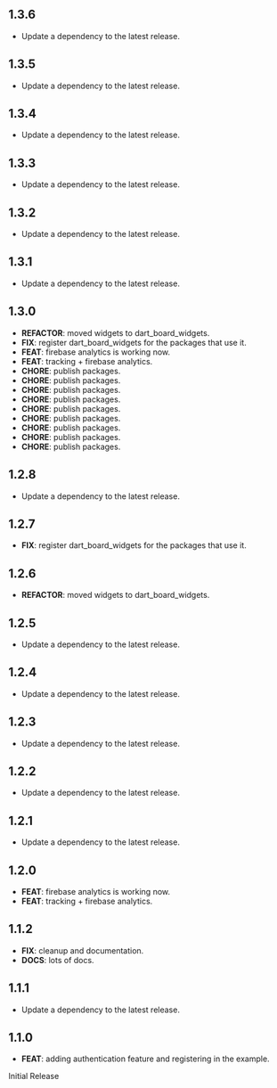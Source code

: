 ## 1.3.6

 - Update a dependency to the latest release.

## 1.3.5

 - Update a dependency to the latest release.

## 1.3.4

 - Update a dependency to the latest release.

## 1.3.3

 - Update a dependency to the latest release.

## 1.3.2

 - Update a dependency to the latest release.

## 1.3.1

 - Update a dependency to the latest release.

## 1.3.0

 - **REFACTOR**: moved widgets to dart_board_widgets.
 - **FIX**: register dart_board_widgets for the packages that use it.
 - **FEAT**: firebase analytics is working now.
 - **FEAT**: tracking + firebase analytics.
 - **CHORE**: publish packages.
 - **CHORE**: publish packages.
 - **CHORE**: publish packages.
 - **CHORE**: publish packages.
 - **CHORE**: publish packages.
 - **CHORE**: publish packages.
 - **CHORE**: publish packages.
 - **CHORE**: publish packages.
 - **CHORE**: publish packages.

## 1.2.8

 - Update a dependency to the latest release.

## 1.2.7

 - **FIX**: register dart_board_widgets for the packages that use it.

## 1.2.6

 - **REFACTOR**: moved widgets to dart_board_widgets.

## 1.2.5

 - Update a dependency to the latest release.

## 1.2.4

 - Update a dependency to the latest release.

## 1.2.3

 - Update a dependency to the latest release.

## 1.2.2

 - Update a dependency to the latest release.

## 1.2.1

 - Update a dependency to the latest release.

## 1.2.0

 - **FEAT**: firebase analytics is working now.
 - **FEAT**: tracking + firebase analytics.

## 1.1.2

 - **FIX**: cleanup and documentation.
 - **DOCS**: lots of docs.

## 1.1.1

 - Update a dependency to the latest release.

## 1.1.0

 - **FEAT**: adding authentication feature and registering in the example.

Initial Release
